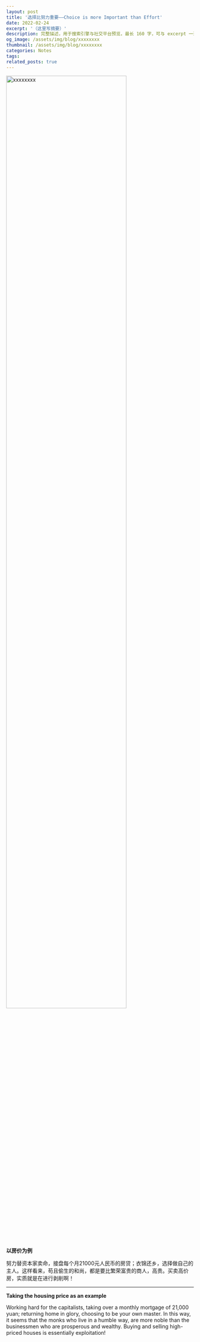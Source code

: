 ```yaml
---
layout: post
title: '选择比努力重要——Choice is more Important than Effort'
date: 2022-02-24
excerpt: '（这里写摘要）'
description: 完整描述，用于搜索引擎与社交平台预览，最长 160 字，可与 excerpt 一致
og_image: /assets/img/blog/xxxxxxxx
thumbnail: /assets/img/blog/xxxxxxxx
categories: Notes
tags: 
related_posts: true
---
```


<img src="/assets/img/blog/xxxxxxxx" style="width:80%;" alt="xxxxxxxx">

**以房价为例**

努力替资本家卖命，接盘每个月21000元人民币的房贷；衣锦还乡，选择做自己的主人。这样看来，苟且偷生的和尚，都是要比繁荣富贵的商人，高贵。买卖高价房，实质就是在进行剥削啊！

---

**Taking the housing price as an example**

Working hard for the capitalists, taking over a monthly mortgage of 21,000 yuan; returning home in glory, choosing to be your own master. In this way, it seems that the monks who live in a humble way, are more noble than the businessmen who are prosperous and wealthy. Buying and selling high-priced houses is essentially exploitation!